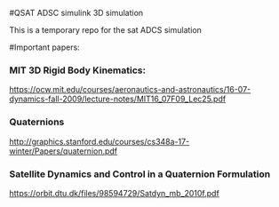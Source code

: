 #QSAT ADSC simulink 3D simulation

This is a temporary repo for the sat ADCS simulation

#Important papers:

### MIT 3D Rigid Body Kinematics:
https://ocw.mit.edu/courses/aeronautics-and-astronautics/16-07-dynamics-fall-2009/lecture-notes/MIT16_07F09_Lec25.pdf

### Quaternions
http://graphics.stanford.edu/courses/cs348a-17-winter/Papers/quaternion.pdf

### Satellite Dynamics and Control in a Quaternion Formulation
https://orbit.dtu.dk/files/98594729/Satdyn_mb_2010f.pdf
